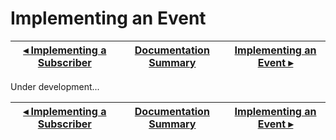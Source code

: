 # Implementing an Event

[◂ Implementing a Subscriber](04-implementing-a-subscriber.md) | [Documentation Summary](index.md) | [Implementing an Event ▸](06-publishing-an-event.md)
-- | -- | --

Under development...

[◂ Implementing a Subscriber](04-implementing-a-subscriber.md) | [Documentation Summary](index.md) | [Implementing an Event ▸](06-publishing-an-event.md)
-- | -- | --
